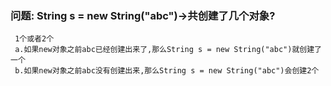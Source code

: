 ### 问题: String s = new String("abc")->共创建了几个对象?
     1个或者2个
     a.如果new对象之前abc已经创建出来了,那么String s = new String("abc")就创建了一个
     b.如果new对象之前abc没有创建出来,那么String s = new String("abc")会创建2个